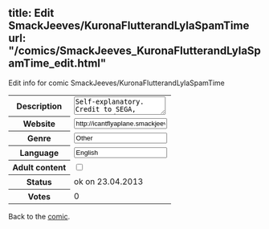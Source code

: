 title: Edit SmackJeeves/KuronaFlutterandLylaSpamTime
url: "/comics/SmackJeeves_KuronaFlutterandLylaSpamTime_edit.html"
---
Edit info for comic SmackJeeves/KuronaFlutterandLylaSpamTime

<form name="comic" action="http://gaepostmail.appengine.com/comic" name="post">
<table class="comicinfo">
<tr>
<th>Description</th><td><textarea name="description">Self-explanatory. Credit to SEGA, CAPCOM and NINTENDO for most edited sprites in here. Alternate title: Aura and his girls~</textarea></td>
</tr>
<tr>
<th>Website</th><td><input type="text" name="url" value="http://icantflyaplane.smackjeeves.com/comics/"/></td>
</tr>
<tr>
<th>Genre</th><td><input type="text" name="genre" value="Other"/></td>
</tr>
<tr>
<th>Language</th><td><input type="text" name="language" value="English"/></td>
</tr>
<tr>
<th>Adult content</th><td><input type="checkbox" name="adult" value="adult" /></td>
</tr>
<tr>
<th>Status</th><td>ok on 23.04.2013</td>
</tr>
<tr>
<th>Votes</th><td>0</div></td>
</tr>
</table>
</form>

Back to the [comic](/comics/SmackJeeves_KuronaFlutterandLylaSpamTime.html).
